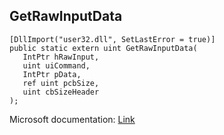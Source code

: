 ## GetRawInputData

```
[DllImport("user32.dll", SetLastError = true)]
public static extern uint GetRawInputData(
   IntPtr hRawInput,
   uint uiCommand,
   IntPtr pData,
   ref uint pcbSize,
   uint cbSizeHeader
);
```

Microsoft documentation: [Link](https://docs.microsoft.com/en-us/windows/win32/api/winuser/nf-winuser-getrawinputdata)
